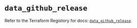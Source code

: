 # `data_github_release`

Refer to the Terraform Registory for docs: [`data_github_release`](https://registry.terraform.io/providers/integrations/github/5.32.0/docs/data-sources/release).
